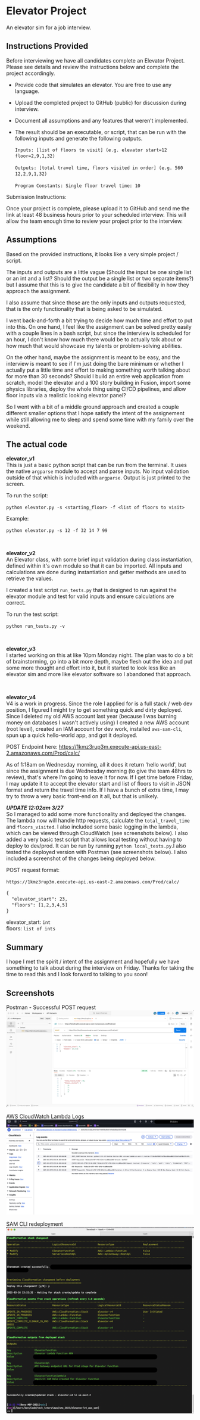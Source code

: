# Elevator Project

An elevator sim for a job interview.


## Instructions Provided

Before interviewing we have all candidates complete an Elevator Project. Please see details and review the instructions below and complete the project accordingly.

* Provide code that simulates an elevator. You are free to use any language.

* Upload the completed project to GitHub (public) for discussion during interview.

* Document all assumptions and any features that weren’t implemented.

* The result should be an executable, or script, that can be run with the following inputs and generate the following outputs.

  ```
  Inputs: [list of floors to visit] (e.g. elevator start=12 floor=2,9,1,32)

  Outputs: [total travel time, floors visited in order] (e.g. 560 12,2,9,1,32)

  Program Constants: Single floor travel time: 10
  ```

Submission Instructions:

Once your project is complete, please upload it to GitHub and send me the link at least 48 business hours prior to your scheduled interview. This will allow the team enough time to review your project prior to the interview.


## Assumptions
Based on the provided instructions, it looks like a very simple project / script.

The inputs and outputs are a little vague (Should the input be one single list or an int and a list? Should the output be a single list or two separate items?) but I assume that this is to give the candidate a bit of flexibility in how they approach the assignment.

I also assume that since those are the only inputs and outputs requested, that is the only functionality that is being asked to be simulated.

I went back-and-forth a bit trying to decide how much time and effort to put into this. On one hand, I feel like the assignment can be solved pretty easily with a couple lines in a bash script, but since the interview is scheduled for an hour, I don't know how much there would be to actually talk about or how much that would showcase my talents or problem-solving abilities.

On the other hand, maybe the assignment is meant to be easy, and the interview is meant to see if I'm just doing the bare minimum or whether I actually put a little time and effort to making something worth talking about for more than 30 seconds? Should I build an entire web application from scratch, model the elevator and a 100 story building in Fusion, import some physics libraries, deploy the whole thing using CI/CD pipelines, and allow floor inputs via a realistic looking elevator panel?

So I went with a bit of a middle ground approach and created a couple different smaller options that I hope satisfy the intent of the assignement while still allowing me to sleep and spend some time with my family over the weekend.

## The actual code

__elevator_v1__ <br>
This is just a basic python script that can be run from the terminal. It uses the native `argparse` module
to accept and parse inputs. No input validation outside of that which is included with `argparse`. Output is just printed to the screen.

To run the script:

`python elevator.py -s <starting_floor> -f <list of floors to visit>`

Example:

`python elevator.py -s 12 -f 32 14 7 99`

<br>


__elevator_v2__ <br>
An Elevator class, with some brief input validation during class instantiation, defined within it's own module so that it can be imported. All inputs and calculations are done during instantiation and getter methods are used to retrieve the values.

I created a test script `run_tests.py` that is designed to run against the elevator module and test for valid inputs and ensure calculations are correct.

To run the test script:

`python run_tests.py -v`

<br>


__elevator_v3__ <br>
I started working on this at like 10pm Monday night. The plan was to do a bit of brainstorming, go into a bit more depth, maybe flesh out the idea and put some more thought and effort into it, but it started to look less like an elevator sim and more like elevator software so I abandoned that approach.

<br>


__elevator_v4__ <br>
V4 is a work in progress. Since the role I applied for is a full stack / web dev position, I figured I might try to get something quick and dirty deployed. Since I deleted my old AWS account last year (because I was burning money on databases I wasn't actively using) I created a new AWS account (root level), created an IAM account for dev work, installed `aws-sam-cli`, spun up a quick hello-world app, and got it deployed.

POST Endpoint here: https://1kmz3rup3m.execute-api.us-east-2.amazonaws.com/Prod/calc/

As of 1:18am on Wednesday morning, all it does it return 'hello world', but since the assignment is due Wednesday morning (to give the team 48hrs to review), that's where I'm going to leave it for now. If I get time before Friday, I may update it to accept the elevator start and list of floors to visit in JSON format and return the travel time info. If I have a bunch of extra time, I may try to throw a very basic front-end on it all, but that is unlikely.

___UPDATE 12:02am 3/27___ <br>
So I managed to add some more functionality and deployed the changes. The lambda now will handle http requests, calculate the `total_travel_time` and `floors_visited`. I also included some basic logging in the lambda, which can be viewed through CloudWatch (see screenshots below). I also added a very basic test script that allows local testing without having to deploy to dev/prod. It can be run by running `python local_tests.py`.I also tested the deployed version with Postman (see screenshots below). I also included a screenshot of the changes being deployed below.

POST request format:

`https://1kmz3rup3m.execute-api.us-east-2.amazonaws.com/Prod/calc/`
```
{
  "elevator_start": 23,
  "floors": [1,2,3,4,5]
}
```
elevator_start: `int`
<br>
floors: `list of ints`

## Summary
I hope I met the spirit / intent of the assignment and hopefully we have something to talk about during the interview on Friday. Thanks for taking the time to read this and I look forward to talking to you soon!

## Screenshots
Postman - Successful POST request
![My Image](screenshots/postman.png) <br>

AWS CloudWatch Lambda Logs
![My Image](screenshots/cloudwatch.png)

SAM CLI redeployment
![My Image](screenshots/sam-cli.png)






